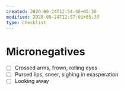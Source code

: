 ```yaml
---
created: 2020-09-24T12:54:48+05:30
modified: 2020-09-24T12:57:01+05:30
type: Checklist
---
```


# Micronegatives

- [ ] Crossed arms, frown, rolling eyes
- [ ] Pursed lips, sneer, sighing in exasperation
- [ ] Looking away